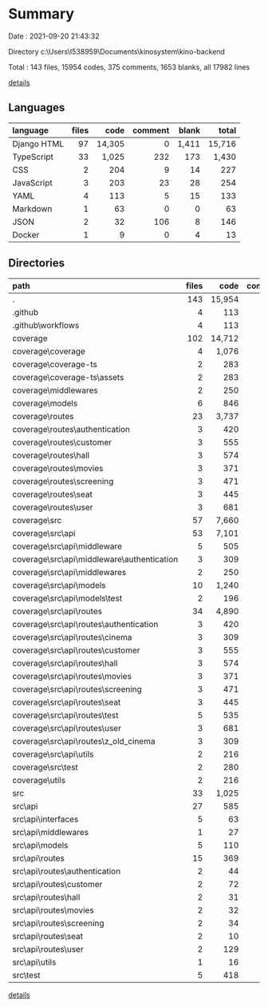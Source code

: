 # Summary

Date : 2021-09-20 21:43:32

Directory c:\Users\I538959\Documents\kinosystem\kino-backend

Total : 143 files,  15954 codes, 375 comments, 1653 blanks, all 17982 lines

[details](details.md)

## Languages
| language | files | code | comment | blank | total |
| :--- | ---: | ---: | ---: | ---: | ---: |
| Django HTML | 97 | 14,305 | 0 | 1,411 | 15,716 |
| TypeScript | 33 | 1,025 | 232 | 173 | 1,430 |
| CSS | 2 | 204 | 9 | 14 | 227 |
| JavaScript | 3 | 203 | 23 | 28 | 254 |
| YAML | 4 | 113 | 5 | 15 | 133 |
| Markdown | 1 | 63 | 0 | 0 | 63 |
| JSON | 2 | 32 | 106 | 8 | 146 |
| Docker | 1 | 9 | 0 | 4 | 13 |

## Directories
| path | files | code | comment | blank | total |
| :--- | ---: | ---: | ---: | ---: | ---: |
| . | 143 | 15,954 | 375 | 1,653 | 17,982 |
| .github | 4 | 113 | 5 | 15 | 133 |
| .github\workflows | 4 | 113 | 5 | 15 | 133 |
| coverage | 102 | 14,712 | 32 | 1,453 | 16,197 |
| coverage\coverage | 4 | 1,076 | 0 | 58 | 1,134 |
| coverage\coverage-ts | 2 | 283 | 0 | 28 | 311 |
| coverage\coverage-ts\assets | 2 | 283 | 0 | 28 | 311 |
| coverage\middlewares | 2 | 250 | 0 | 28 | 278 |
| coverage\models | 6 | 846 | 0 | 88 | 934 |
| coverage\routes | 23 | 3,737 | 0 | 334 | 4,071 |
| coverage\routes\authentication | 3 | 420 | 0 | 43 | 463 |
| coverage\routes\customer | 3 | 555 | 0 | 43 | 598 |
| coverage\routes\hall | 3 | 574 | 0 | 45 | 619 |
| coverage\routes\movies | 3 | 371 | 0 | 44 | 415 |
| coverage\routes\screening | 3 | 471 | 0 | 43 | 514 |
| coverage\routes\seat | 3 | 445 | 0 | 45 | 490 |
| coverage\routes\user | 3 | 681 | 0 | 43 | 724 |
| coverage\src | 57 | 7,660 | 0 | 822 | 8,482 |
| coverage\src\api | 53 | 7,101 | 0 | 765 | 7,866 |
| coverage\src\api\middleware | 5 | 505 | 0 | 71 | 576 |
| coverage\src\api\middleware\authentication | 3 | 309 | 0 | 43 | 352 |
| coverage\src\api\middlewares | 2 | 250 | 0 | 28 | 278 |
| coverage\src\api\models | 10 | 1,240 | 0 | 144 | 1,384 |
| coverage\src\api\models\test | 2 | 196 | 0 | 28 | 224 |
| coverage\src\api\routes | 34 | 4,890 | 0 | 493 | 5,383 |
| coverage\src\api\routes\authentication | 3 | 420 | 0 | 43 | 463 |
| coverage\src\api\routes\cinema | 3 | 309 | 0 | 43 | 352 |
| coverage\src\api\routes\customer | 3 | 555 | 0 | 43 | 598 |
| coverage\src\api\routes\hall | 3 | 574 | 0 | 45 | 619 |
| coverage\src\api\routes\movies | 3 | 371 | 0 | 44 | 415 |
| coverage\src\api\routes\screening | 3 | 471 | 0 | 43 | 514 |
| coverage\src\api\routes\seat | 3 | 445 | 0 | 45 | 490 |
| coverage\src\api\routes\test | 5 | 535 | 0 | 73 | 608 |
| coverage\src\api\routes\user | 3 | 681 | 0 | 43 | 724 |
| coverage\src\api\routes\z_old_cinema | 3 | 309 | 0 | 43 | 352 |
| coverage\src\api\utils | 2 | 216 | 0 | 29 | 245 |
| coverage\src\test | 2 | 280 | 0 | 28 | 308 |
| coverage\utils | 2 | 216 | 0 | 29 | 245 |
| src | 33 | 1,025 | 232 | 173 | 1,430 |
| src\api | 27 | 585 | 210 | 89 | 884 |
| src\api\interfaces | 5 | 63 | 0 | 5 | 68 |
| src\api\middlewares | 1 | 27 | 0 | 3 | 30 |
| src\api\models | 5 | 110 | 5 | 11 | 126 |
| src\api\routes | 15 | 369 | 205 | 67 | 641 |
| src\api\routes\authentication | 2 | 44 | 8 | 9 | 61 |
| src\api\routes\customer | 2 | 72 | 22 | 12 | 106 |
| src\api\routes\hall | 2 | 31 | 72 | 10 | 113 |
| src\api\routes\movies | 2 | 32 | 3 | 10 | 45 |
| src\api\routes\screening | 2 | 34 | 38 | 6 | 78 |
| src\api\routes\seat | 2 | 10 | 57 | 3 | 70 |
| src\api\routes\user | 2 | 129 | 4 | 15 | 148 |
| src\api\utils | 1 | 16 | 0 | 3 | 19 |
| src\test | 5 | 418 | 15 | 73 | 506 |

[details](details.md)